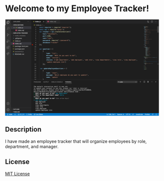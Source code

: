 # Welcome to my Employee Tracker!

<img src="screenshot.png" />

## Description
I have made an employee tracker that will organize employees by role, department, and manager.

## License
[MIT License](https://opensource.org/licenses/MIT)
